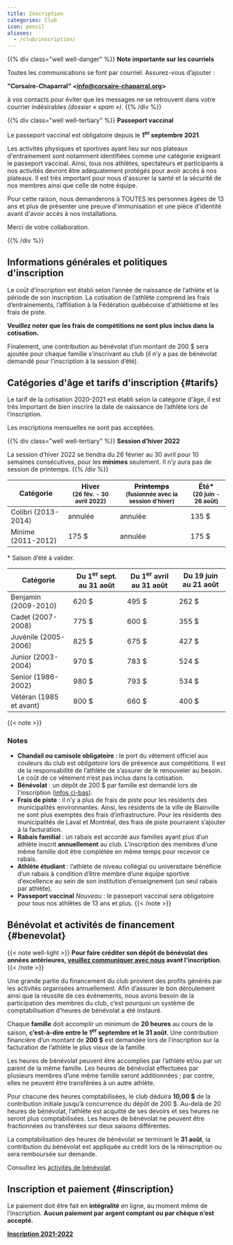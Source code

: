 ```yaml
---
title: Inscription
categories: Club
icon: pencil
aliases:
  - /club/inscription/
---
```


{{% div class="well well-danger" %}}
**<span class="icon icon-mail"></span> Note importante sur les courriels**

Toutes les communications se font par courriel. Assurez-vous d’ajouter :

**"Corsaire-Chaparral" \<info@corsaire-chaparral.org\>**

à vos contacts pour éviter que les messages ne se retrouvent dans votre courrier indésirables _(dossier « spam »)_.
{{% /div %}}

{{% div class="well well-tertiary" %}}
**<span class="icon icon-assignment"></span> Passeport vaccinal**

Le passeport vaccinal est obligatoire depuis le **1<sup>er</sup> septembre 2021**.

Les activités physiques et sportives ayant lieu sur nos plateaux d'entrainement sont notamment identifiées comme une catégorie exigeant le passeport vaccinal. Ainsi, tous nos athlètes, spectateurs et participants à nos activités devront être adéquatement protégés pour avoir accès à nos plateaux.  Il est très important pour nous d'assurer la santé et la sécurité de nos membres ainsi que celle de notre équipe.

Pour cette raison, nous demanderons à TOUTES les personnes âgées de 13 ans et plus de présenter une preuve d'immunisation et une pièce d'identité avant d'avoir accès à nos installations.

Merci de votre collaboration.

{{% /div %}}


## Informations générales et politiques d'inscription

Le coût d’inscription est établi selon l’année de naissance de l’athlète et la période de son inscription. La cotisation de l’athlète comprend les frais d’entrainements, l’affiliation à la Fédération québécoise d'athlétisme et les frais de piste.

**Veuillez noter que les frais de compétitions ne sont plus inclus dans la cotisation.**

Finalement, une contribution au bénévolat d’un montant de 200&nbsp;$ sera ajoutée pour chaque famille s’inscrivant au club
(il n’y a pas de bénévolat demandé pour l’inscription à la session d’été).

## Catégories d'âge et tarifs d'inscription {#tarifs}

Le tarif de la cotisation 2020-2021 est établi selon la catégorie d'âge, il est très important de bien inscrire la date de naissance de l’athlète lors de l’inscription.

Les inscriptions mensuelles ne sont pas acceptées.

{{% div class="well well-tertiary" %}}
**<span class="icon icon-calendar"></span> Session d’hiver 2022**

La session d’hiver 2022 se tiendra du 26 février au 30 avril pour 10 semaines consécutives, pour les **minimes** seulement. Il n’y aura pas de session de printemps.
{{% /div %}}

| Catégorie           | Hiver  <br> <small>(26 fév. - 30 avril 2022)</small>           | ~~Printemps~~ <br> <small>(fusionnée avec la session d’hiver)</small> | Été* <br> <small> (20 juin - 26 août)</small> |
| ------------------- |----------------------------------------------------------------|-----------| ------ |
| Colibri (2013-2014) | <span class="badge badge-danger">annulée</span>                | <span class="badge badge-danger">annulée</span> | 135 $  |
| Minime (2011-2012)  | 175 $                                                          | <span class="badge badge-danger">annulée</span> | 175 $  |

\* Saison d’été à valider.

| Catégorie               | Du 1<sup>er</sup> sept. au 31 août | Du 1<sup>er</sup> avril au 31 août | Du 19 juin au 21 août |
| ----------------------- | ------------------ | ------ | ------ |
| Benjamin  (2009-2010)   | 620 $              | 495 $  | 262 $ |
| Cadet (2007-2008)       | 775 $              | 600 $  | 355 $ |
| Juvénile (2005-2006)    | 825 $              | 675 $  | 427 $ |
| Junior (2003-2004)      | 970 $              | 783 $  | 524 $ |
| Senior (1986-2002)      | 980 $              | 793 $  | 534 $ |
| Vétéran (1985 et avant) | 800 $              | 660 $  | 400 $ |


{{< note >}}
### Notes

- **Chandail ou camisole obligatoire** : le port du vêtement officiel aux couleurs du club est _obligatoire_ lors de présence aux compétitions.  Il est de la responsabilité de l’athlète de s’assurer de le renouveler au besoin.  Le coût de ce vêtement n’est pas inclus dans la cotisation.
- **Bénévolat** : un dépôt de 200&nbsp;$ par famille est demandé lors de l'inscription ([infos ci-bas](#benevolat)).
- **Frais de piste** : il n’y a plus de frais de piste pour les résidents des municipalités environnantes.  Ainsi, les résidents de la ville de Blainville ne sont plus exemptés des frais d’infrastructure.  Pour les résidents des municipalités de Laval et Montréal, des frais de piste pourraient s’ajouter à la facturation.
- **Rabais familial** : un rabais est accordé aux familles ayant plus d’un athlète inscrit **annuellement** au club. L’inscription des membres d’une même famille doit être complétée en même temps pour recevoir ce rabais.
- **Athlète étudiant** : l’athlète de niveau collégial ou universitaire bénéficie d’un rabais à condition d’être membre d’une équipe sportive d’excellence au sein de son institution d’enseignement (un seul rabais par athlète).
- **Passeport vaccinal** <em class="badge badge-tertiary">Nouveau</em> : le passeport vaccinal sera obligatoire pour tous nos athlètes de 13 ans et plus.
{{< /note >}}

<!--
### Catégories d'âge et tarifs d'inscription (club Lachute)

| Catégorie               | Cotisation   |
| ----------------------- | ------------ |
| Benjamin (2006-2007)    | 90 $         |
| Cadet (2004-2005)       | 100 $        |
| Juvénile (2002-2003)    | 110 $        |
-->

## Bénévolat et activités de financement {#benevolat}


{{< note well-light >}}
**Pour faire créditer son dépôt de bénévolat des années antérieures, [veuillez communiquer avec nous](mailto:info@corsaire-chaparral.org) avant l'inscription**.
{{< /note >}}

Une grande partie du financement du club provient des profits générés par les activités organisées annuellement. Afin d’assurer le bon déroulement ainsi que la réussite de ces événements, nous avons besoin de la participation des membres du club, c’est pourquoi un système de comptabilisation d’heures de bénévolat a été instauré.

Chaque **famille** doit accomplir un minimum de **20 heures** au cours de la saison, **c’est-à-dire entre le 1<sup>er</sup> septembre et le 31 août**.  Une contribution financière d’un montant de **200&nbsp;$** est demandée lors de l’inscription sur la facturation de l’athlète le plus _vieux_ de la famille.

Les heures de bénévolat peuvent être accomplies par l’athlète et/ou par un parent de la même famille. Les heures de bénévolat effectuées par plusieurs membres d’une même famille seront additionnées ; par contre, elles ne peuvent être transférées à un autre athlète.

Pour chacune des heures comptabilisées, le club déduira **10,00&nbsp;$** de la contribution initiale jusqu’à concurrence du dépôt de 200 $. Au-delà de 20 heures de bénévolat, l’athlète est acquitté de ses devoirs et ses heures ne seront plus comptabilisées. Les heures de bénévolat ne peuvent être fractionnées ou transférées sur deux saisons différentes.

La comptabilisation des heures de bénévolat se terminant le **31 août**, la contribution du bénévolat est appliquée au crédit lors de la réinscription ou sera remboursée sur demande.

Consultez les [activités de bénévolat](/club/benevolat/).


## Inscription et paiement {#inscription}

Le paiement doit être fait en **intégralité** en ligne, au moment même de l’inscription. **Aucun paiement par argent comptant ou par chèque n’est accepté.**


<a class="btn btn-primary btn--block -lg" href="https://www.trackie.com/inscription/evenement/club-dathl-tisme-corsaire-chaparral/472493/">**Inscription 2021-2022** <span class="icon icon-pencil"></a>

